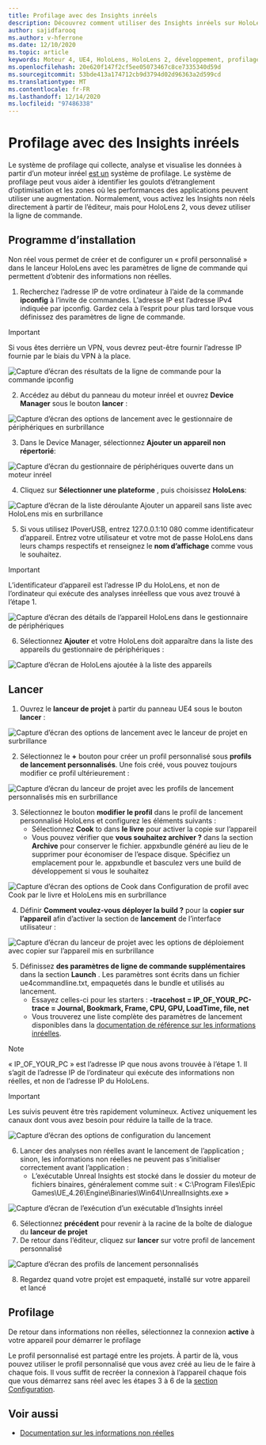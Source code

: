 ```yaml
---
title: Profilage avec des Insights inréels
description: Découvrez comment utiliser des Insights inréels sur HoloLens 2.
author: sajidfarooq
ms.author: v-hferrone
ms.date: 12/10/2020
ms.topic: article
keywords: Moteur 4, UE4, HoloLens, HoloLens 2, développement, profilage non réel, documentation, guides, fonctionnalités, hologrammes, développement de jeux, casque de réalité mixte, casque de réalité mixte, casque de réalité virtuelle
ms.openlocfilehash: 20e620f147f2cf5ee05073467c8ce7335340d59d
ms.sourcegitcommit: 53bde413a174712cb9d3794d02d96363a2d599cd
ms.translationtype: MT
ms.contentlocale: fr-FR
ms.lasthandoff: 12/14/2020
ms.locfileid: "97486338"
---
```

# <a name="profiling-with-unreal-insights"></a>Profilage avec des Insights inréels 

Le système de profilage qui collecte, analyse et visualise les données à partir d’un moteur inréel [est un](https://docs.unrealengine.com/TestingAndOptimization/PerformanceAndProfiling/UnrealInsights/Overview/index.html) système de profilage. Le système de profilage peut vous aider à identifier les goulots d’étranglement d’optimisation et les zones où les performances des applications peuvent utiliser une augmentation. Normalement, vous activez les Insights non réels directement à partir de l’éditeur, mais pour HoloLens 2, vous devez utiliser la ligne de commande.  

## <a name="setup"></a>Programme d’installation

Non réel vous permet de créer et de configurer un « profil personnalisé » dans le lanceur HoloLens avec les paramètres de ligne de commande qui permettent d’obtenir des informations non réelles.

1.  Recherchez l’adresse IP de votre ordinateur à l’aide de la commande **ipconfig** à l’invite de commandes. L’adresse IP est l’adresse IPv4 indiquée par ipconfig. Gardez cela à l’esprit pour plus tard lorsque vous définissez des paramètres de ligne de commande.

> [!IMPORTANT]
> Si vous êtes derrière un VPN, vous devrez peut-être fournir l’adresse IP fournie par le biais du VPN à la place.

![Capture d’écran des résultats de la ligne de commande pour la commande ipconfig](images/unreal-insights-img-01.png)

2.  Accédez au début du panneau du moteur inréel et ouvrez **Device Manager** sous le bouton **lancer** :

![Capture d’écran des options de lancement avec le gestionnaire de périphériques en surbrillance](images/unreal-insights-img-02.png)

3.  Dans le Device Manager, sélectionnez **Ajouter un appareil non répertorié**:

![Capture d’écran du gestionnaire de périphériques ouverte dans un moteur inréel](images/unreal-insights-img-03.png)

4. Cliquez sur **Sélectionner une plateforme** , puis choisissez **HoloLens**:

![Capture d’écran de la liste déroulante Ajouter un appareil sans liste avec HoloLens mis en surbrillance](images/unreal-insights-img-04.png)

5.  Si vous utilisez IPoverUSB, entrez 127.0.0.1:10 080 comme identificateur d’appareil. Entrez votre utilisateur et votre mot de passe HoloLens dans leurs champs respectifs et renseignez le **nom d’affichage** comme vous le souhaitez.

> [!IMPORTANT]
> L’identificateur d’appareil est l’adresse IP du HoloLens, et non de l’ordinateur qui exécute des analyses inréelless que vous avez trouvé à l’étape 1.

![Capture d’écran des détails de l’appareil HoloLens dans le gestionnaire de périphériques](images/unreal-insights-img-05.png)

6.  Sélectionnez **Ajouter** et votre HoloLens doit apparaître dans la liste des appareils du gestionnaire de périphériques :

![Capture d’écran de HoloLens ajoutée à la liste des appareils](images/unreal-insights-img-06.png)

## <a name="launch"></a>Lancer

1. Ouvrez le **lanceur de projet** à partir du panneau UE4 sous le bouton **lancer** :

![Capture d’écran des options de lancement avec le lanceur de projet en surbrillance](images/unreal-insights-img-07.png)

2. Sélectionnez le **+** bouton pour créer un profil personnalisé sous **profils de lancement personnalisés**. Une fois créé, vous pouvez toujours modifier ce profil ultérieurement :

![Capture d’écran du lanceur de projet avec les profils de lancement personnalisés mis en surbrillance](images/unreal-insights-img-08.png)

3. Sélectionnez le bouton **modifier le profil** dans le profil de lancement personnalisé HoloLens et configurez les éléments suivants :
    * Sélectionnez **Cook** to dans **le livre** pour activer la copie sur l’appareil
    * Vous pouvez vérifier que **vous souhaitez archiver ?** dans la section **Archive** pour conserver le fichier. appxbundle généré au lieu de le supprimer pour économiser de l’espace disque. Spécifiez un emplacement pour le. appxbundle et basculez vers une build de développement si vous le souhaitez

![Capture d’écran des options de Cook dans Configuration de profil avec Cook par le livre et HoloLens mis en surbrillance](images/unreal-insights-img-09.png)

4. Définir **Comment voulez-vous déployer la build ?** pour la **copier sur l’appareil** afin d’activer la section de **lancement** de l’interface utilisateur :

![Capture d’écran du lanceur de projet avec les options de déploiement avec copier sur l’appareil mis en surbrillance](images/unreal-insights-img-10.png)

5. Définissez **des paramètres de ligne de commande supplémentaires** dans la section **Launch** . Les paramètres sont écrits dans un fichier ue4commandline.txt, empaquetés dans le bundle et utilisés au lancement. 
    <!-- TODO: Need more detail on what this parameter does and where to find others. -->
    * Essayez celles-ci pour les starters : **-tracehost = IP_OF_YOUR_PC-trace = Journal, Bookmark, Frame, CPU, GPU, LoadTime, file, net**
    * Vous trouverez une liste complète des paramètres de lancement disponibles dans la [documentation de référence sur les informations inréelles](https://docs.unrealengine.com/TestingAndOptimization/PerformanceAndProfiling/UnrealInsights/Reference/index.html).

> [!NOTE]
> « IP_OF_YOUR_PC » est l’adresse IP que nous avons trouvée à l’étape 1. Il s’agit de l’adresse IP de l’ordinateur qui exécute des informations non réelles, et non de l’adresse IP du HoloLens.

> [!IMPORTANT]
> Les suivis peuvent être très rapidement volumineux. Activez uniquement les canaux dont vous avez besoin pour réduire la taille de la trace.

![Capture d’écran des options de configuration du lancement](images/unreal-insights-img-11.png)

6. Lancer des analyses non réelles avant le lancement de l’application ; sinon, les informations non réelles ne peuvent pas s’initialiser correctement avant l’application :
    * L’exécutable Unreal Insights est stocké dans le dossier du moteur de fichiers binaires, généralement comme suit : « C:\Program Files\Epic Games\UE_4.26\Engine\Binaries\Win64\UnrealInsights.exe »

![Capture d’écran de l’exécution d’un exécutable d’Insights inréel](images/unreal-insights-img-12.png)

6.  Sélectionnez **précédent** pour revenir à la racine de la boîte de dialogue du **lanceur de projet**
7.  De retour dans l’éditeur, cliquez sur **lancer** sur votre profil de lancement personnalisé

![Capture d’écran des profils de lancement personnalisés](images/unreal-insights-img-13.png)

8.  Regardez quand votre projet est empaqueté, installé sur votre appareil et lancé

## <a name="profiling"></a>Profilage

De retour dans informations non réelles, sélectionnez la connexion **active** à votre appareil pour démarrer le profilage

Le profil personnalisé est partagé entre les projets. À partir de là, vous pouvez utiliser le profil personnalisé que vous avez créé au lieu de le faire à chaque fois. Il vous suffit de recréer la connexion à l’appareil chaque fois que vous démarrez sans réel avec les étapes 3 à 6 de la [section Configuration](#setup).

## <a name="see-also"></a>Voir aussi
* [Documentation sur les informations non réelles](https://docs.unrealengine.com/TestingAndOptimization/PerformanceAndProfiling/UnrealInsights/index.html)

